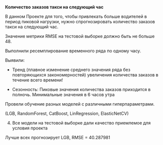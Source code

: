 **Количество заказов такси на следующий час**

В данном Проекте для того, чтобы привлекать больше водителей в период пиковой нагрузки, нужно спрогнозировать количество заказов такси на следующий час.

Значение метрики RMSE на тестовой выборке должно быть не больше 48.

Выполнили ресемплирование временного ряда по одному часу.

Выявили:

- Тренд (плавное изменение среднего значения ряда без повторяющихся закономерностей) увеличения количества заказов в течение всего времени!

- Сезонность: Пиковые значения количества заказов приходится в полночь. Минимальные значения в 6 часов утра

Провели обучение разных моделей с различными гиперпараметрами.

(LGB, RandomForest, CatBoost, LinRegression, ElasticNetCV) 

4. Все модели на тестовой выборке дали качество приемлемое для условия проекта

Лучше всех прогнозирует LGB, RMSE = 40.287981
